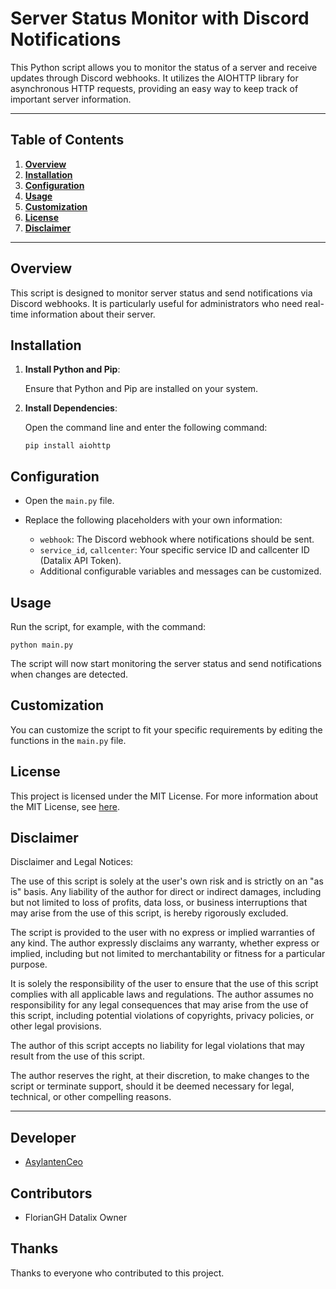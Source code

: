 # Server Status Monitor with Discord Notifications

This Python script allows you to monitor the status of a server and receive updates through Discord webhooks. It utilizes the AIOHTTP library for asynchronous HTTP requests, providing an easy way to keep track of important server information.

---

## Table of Contents

1. [**Overview**](#overview)
2. [**Installation**](#installation)
3. [**Configuration**](#configuration)
4. [**Usage**](#usage)
5. [**Customization**](#customization)
6. [**License**](#license)
7. [**Disclaimer**](#disclaimer)

---

## Overview

This script is designed to monitor server status and send notifications via Discord webhooks. It is particularly useful for administrators who need real-time information about their server.

## Installation

1. **Install Python and Pip**:

   Ensure that Python and Pip are installed on your system.

2. **Install Dependencies**:

   Open the command line and enter the following command:

   ```
   pip install aiohttp
   ```

## Configuration

- Open the `main.py` file.

- Replace the following placeholders with your own information:

  - `webhook`: The Discord webhook where notifications should be sent.
  - `service_id`, `callcenter`: Your specific service ID and callcenter ID (Datalix API Token).
  - Additional configurable variables and messages can be customized.

## Usage

Run the script, for example, with the command:

```
python main.py
```

The script will now start monitoring the server status and send notifications when changes are detected.

## Customization

You can customize the script to fit your specific requirements by editing the functions in the `main.py` file.

## License

This project is licensed under the MIT License. For more information about the MIT License, see [here](https://opensource.org/licenses/MIT).

## Disclaimer

Disclaimer and Legal Notices:

The use of this script is solely at the user's own risk and is strictly on an "as is" basis. Any liability of the author for direct or indirect damages, including but not limited to loss of profits, data loss, or business interruptions that may arise from the use of this script, is hereby rigorously excluded.

The script is provided to the user with no express or implied warranties of any kind. The author expressly disclaims any warranty, whether express or implied, including but not limited to merchantability or fitness for a particular purpose.

It is solely the responsibility of the user to ensure that the use of this script complies with all applicable laws and regulations. The author assumes no responsibility for any legal consequences that may arise from the use of this script, including potential violations of copyrights, privacy policies, or other legal provisions.

The author of this script accepts no liability for legal violations that may result from the use of this script.

The author reserves the right, at their discretion, to make changes to the script or terminate support, should it be deemed necessary for legal, technical, or other compelling reasons.

---

## Developer

- [AsylantenCeo](https://github.com/asylceo)

## Contributors

- FlorianGH Datalix Owner

## Thanks

Thanks to everyone who contributed to this project.
